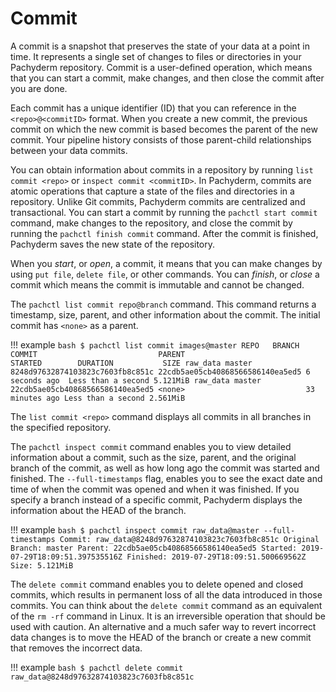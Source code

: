 # Commit

A commit is a snapshot that preserves the state of your data at a point in time.
It represents a single set of changes to files or directories
in your Pachyderm repository. Commit is a user-defined operation, which means
that you can start a commit, make changes, and then close the commit
after you are done.

Each commit has a unique identifier (ID) that you can reference in
the `<repo>@<commitID>` format. When you create a new
commit, the previous commit on which the new commit is based becomes
the parent of the new commit. Your pipeline history
consists of those parent-child relationships between your data commits.

You can obtain information about commits in a repository by running
`list commit <repo>` or `inspect commit <commitID>`.
In Pachyderm, commits are atomic operations that capture a state of
the files and directories in a repository. Unlike Git commits, Pachyderm
commits are centralized and transactional. You can start a commit by running
the `pachctl start commit` command, make changes to the repository, and close
the commit by running the `pachctl finish commit` command. After the commit is
finished, Pachyderm saves the new state of the repository.

When you *start*, or *open*, a commit, it means that you can make changes
by using `put file`, `delete file`, or other commands. You can
*finish*, or *close* a commit which means the commit is immutable and
cannot be changed.

The `pachctl list commit repo@branch` command. This command returns a
timestamp, size, parent, and other information about the commit.
The initial commit has `<none>` as a parent.

!!! example
    ```bash
    $ pachctl list commit images@master
    REPO   BRANCH COMMIT                           PARENT                           STARTED        DURATION           SIZE
    raw_data master 8248d97632874103823c7603fb8c851c 22cdb5ae05cb40868566586140ea5ed5 6 seconds ago  Less than a second 5.121MiB
    raw_data master 22cdb5ae05cb40868566586140ea5ed5 <none>                           33 minutes ago Less than a second 2.561MiB
    ```

The `list commit <repo>` command displays all commits in all branches
in the specified repository.

The `pachctl inspect commit` command enables you to view detailed
information about a commit, such as the size, parent, and the original
branch of the commit, as well as how long ago the commit was
started and finished. The `--full-timestamps` flag, enables you to
see the exact date and time of when the commit was opened and when it
was finished.
If you specify a branch instead of a specific commit, Pachyderm
displays the information about the HEAD of the branch.

!!! example
    ```bash
    $ pachctl inspect commit raw_data@master --full-timestamps
    Commit: raw_data@8248d97632874103823c7603fb8c851c
    Original Branch: master
    Parent: 22cdb5ae05cb40868566586140ea5ed5
    Started: 2019-07-29T18:09:51.397535516Z
    Finished: 2019-07-29T18:09:51.500669562Z
    Size: 5.121MiB
    ```

The `delete commit` command enables you to delete opened and closed
commits, which results in permanent loss of all the data introduced in
those commits. You can think about the `delete commit` command as an
equivalent of the `rm -rf` command in Linux.
It is an irreversible operation that should be used with caution.
An alternative and a much safer way to revert incorrect data changes is to
move the HEAD of the branch or create a new commit that removes
the incorrect data.

!!! example
    ```bash
    $ pachctl delete commit raw_data@8248d97632874103823c7603fb8c851c
    ```
